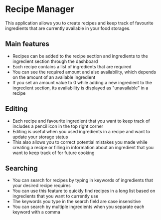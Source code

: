 Recipe Manager
==============

This application allows you to create recipes and keep track of favourite ingredients that are currently available in your food storages.

Main features
------------------------------
*   Recipes can be added to the recipe section and ingredients to the ingredient section through the dashboard
*   Each recipe contains a list of ingredients that are required
*   You can see the required amount and also availability, which depends on the amount of an available ingredient
*   If you set an amount value to 0 while adding a new ingredient to the ingredient section, its availability is displayed as "unavailable" in a recipe

Editing
---------------------------------------
*   Each recipe and favourite ingredient that you want to keep track of includes a pencil icon in the top right corner
*   Editing is useful when you used ingredients in a recipe and want to update your storage status
*   This also allows you to correct potential mistakes you made while creating a recipe or filling in information about an ingredient that you want to keep track of for future cooking

Searching
------------------
*   You can search for recipes by typing in keywords of ingredients that your desired recipe requires
*   You can use this feature to quickly find recipes in a long list based on ingredients that you want to currently use
*   The keywords you type in the search field are case insensitive
*   You can search by multiple ingredients when you separate each keyword with a comma